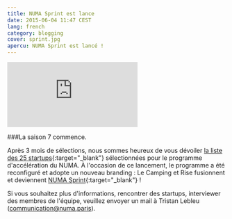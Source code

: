 ```yaml
---
title: NUMA Sprint est lance
date: 2015-06-04 11:47 CEST
lang: french
category: blogging
cover: sprint.jpg
apercu: NUMA Sprint est lancé !
---
```


<div class="fluid second">
	<div class="mask">
		<iframe src="https://www.youtube.com/embed/y96FmEPAU0g" frameborder="0" allowfullscreen></iframe>
	</div>
</div>

###La saison 7 commence.

Après 3 mois de sélections, nous sommes heureux de vous dévoiler [la liste des 25 startups](http://www.journaldunet.com/web-tech/start-up/numa-sprint-lancement-0515.shtml){:target="_blank"} sélectionnées pour le programme d'accélération du NUMA. À l'occasion de ce lancement, le programme a été reconfiguré et adopte un nouveau branding  : Le Camping et Rise fusionnent et deviennent [NUMA Sprint](http://www.numa.paris/Sprint){:target="_blank"} !

Si vous souhaitez plus d'informations, rencontrer des startups, interviewer des membres de l'équipe, veuillez envoyer un mail à Tristan Lebleu (communication@numa.paris).

